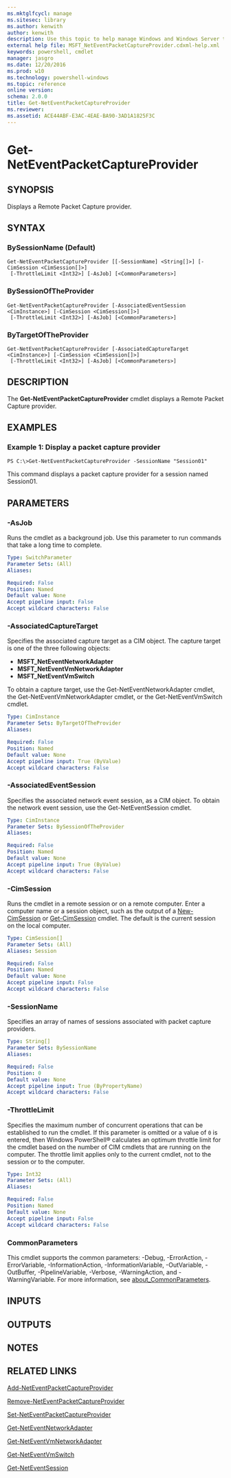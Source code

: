 ```yaml
---
ms.mktglfcycl: manage
ms.sitesec: library
ms.author: kenwith
author: kenwith
description: Use this topic to help manage Windows and Windows Server technologies with Windows PowerShell.
external help file: MSFT_NetEventPacketCaptureProvider.cdxml-help.xml
keywords: powershell, cmdlet
manager: jasgro
ms.date: 12/20/2016
ms.prod: w10
ms.technology: powershell-windows
ms.topic: reference
online version: 
schema: 2.0.0
title: Get-NetEventPacketCaptureProvider
ms.reviewer:
ms.assetid: ACE44ABF-E3AC-4EAE-BA90-3AD1A1825F3C
---
```


# Get-NetEventPacketCaptureProvider

## SYNOPSIS
Displays a Remote Packet Capture provider.

## SYNTAX

### BySessionName (Default)
```
Get-NetEventPacketCaptureProvider [[-SessionName] <String[]>] [-CimSession <CimSession[]>]
 [-ThrottleLimit <Int32>] [-AsJob] [<CommonParameters>]
```

### BySessionOfTheProvider
```
Get-NetEventPacketCaptureProvider [-AssociatedEventSession <CimInstance>] [-CimSession <CimSession[]>]
 [-ThrottleLimit <Int32>] [-AsJob] [<CommonParameters>]
```

### ByTargetOfTheProvider
```
Get-NetEventPacketCaptureProvider [-AssociatedCaptureTarget <CimInstance>] [-CimSession <CimSession[]>]
 [-ThrottleLimit <Int32>] [-AsJob] [<CommonParameters>]
```

## DESCRIPTION
The **Get-NetEventPacketCaptureProvider** cmdlet displays a Remote Packet Capture provider.

## EXAMPLES

### Example 1: Display a packet capture provider
```
PS C:\>Get-NetEventPacketCaptureProvider -SessionName "Session01"
```

This command displays a packet capture provider for a session named Session01.

## PARAMETERS

### -AsJob
Runs the cmdlet as a background job. Use this parameter to run commands that take a long time to complete.

```yaml
Type: SwitchParameter
Parameter Sets: (All)
Aliases: 

Required: False
Position: Named
Default value: None
Accept pipeline input: False
Accept wildcard characters: False
```

### -AssociatedCaptureTarget
Specifies the associated capture target as a CIM object.
The capture target is one of the three following objects: 

- **MSFT_NetEventNetworkAdapter**
- **MSFT_NetEventVmNetworkAdapter**
- **MSFT_NetEventVmSwitch**

To obtain a capture target, use the Get-NetEventNetworkAdapter cmdlet, the Get-NetEventVmNetworkAdapter cmdlet, or the Get-NetEventVmSwitch cmdlet.

```yaml
Type: CimInstance
Parameter Sets: ByTargetOfTheProvider
Aliases: 

Required: False
Position: Named
Default value: None
Accept pipeline input: True (ByValue)
Accept wildcard characters: False
```

### -AssociatedEventSession
Specifies the associated network event session, as a CIM object.
To obtain the network event session, use the Get-NetEventSession cmdlet.

```yaml
Type: CimInstance
Parameter Sets: BySessionOfTheProvider
Aliases: 

Required: False
Position: Named
Default value: None
Accept pipeline input: True (ByValue)
Accept wildcard characters: False
```

### -CimSession
Runs the cmdlet in a remote session or on a remote computer.
Enter a computer name or a session object, such as the output of a [New-CimSession](http://go.microsoft.com/fwlink/p/?LinkId=227967) or [Get-CimSession](http://go.microsoft.com/fwlink/p/?LinkId=227966) cmdlet.
The default is the current session on the local computer.

```yaml
Type: CimSession[]
Parameter Sets: (All)
Aliases: Session

Required: False
Position: Named
Default value: None
Accept pipeline input: False
Accept wildcard characters: False
```

### -SessionName
Specifies an array of names of sessions associated with packet capture providers.

```yaml
Type: String[]
Parameter Sets: BySessionName
Aliases: 

Required: False
Position: 0
Default value: None
Accept pipeline input: True (ByPropertyName)
Accept wildcard characters: False
```

### -ThrottleLimit
Specifies the maximum number of concurrent operations that can be established to run the cmdlet.
If this parameter is omitted or a value of `0` is entered, then Windows PowerShell® calculates an optimum throttle limit for the cmdlet based on the number of CIM cmdlets that are running on the computer.
The throttle limit applies only to the current cmdlet, not to the session or to the computer.

```yaml
Type: Int32
Parameter Sets: (All)
Aliases: 

Required: False
Position: Named
Default value: None
Accept pipeline input: False
Accept wildcard characters: False
```

### CommonParameters
This cmdlet supports the common parameters: -Debug, -ErrorAction, -ErrorVariable, -InformationAction, -InformationVariable, -OutVariable, -OutBuffer, -PipelineVariable, -Verbose, -WarningAction, and -WarningVariable. For more information, see [about_CommonParameters](http://go.microsoft.com/fwlink/?LinkID=113216).

## INPUTS

## OUTPUTS

## NOTES

## RELATED LINKS

[Add-NetEventPacketCaptureProvider](./Add-NetEventPacketCaptureProvider.md)

[Remove-NetEventPacketCaptureProvider](./Remove-NetEventPacketCaptureProvider.md)

[Set-NetEventPacketCaptureProvider](./Set-NetEventPacketCaptureProvider.md)

[Get-NetEventNetworkAdapter](./Get-NetEventNetworkAdapter.md)

[Get-NetEventVmNetworkAdapter](./Get-NetEventVmNetworkAdapter.md)

[Get-NetEventVmSwitch](./Get-NetEventVmSwitch.md)

[Get-NetEventSession](./Get-NetEventSession.md)
